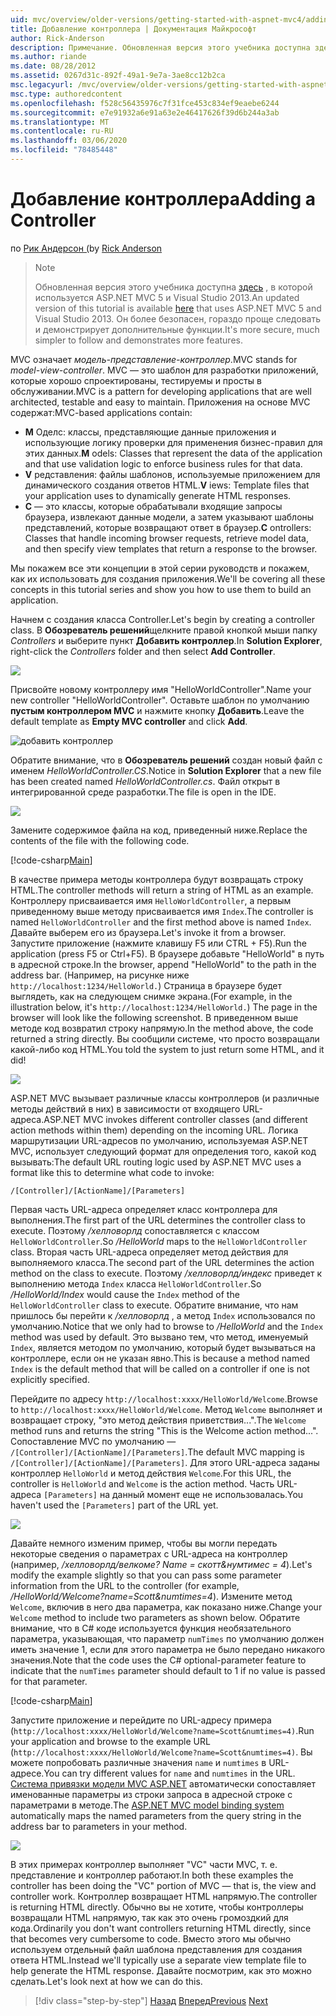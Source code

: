 ```yaml
---
uid: mvc/overview/older-versions/getting-started-with-aspnet-mvc4/adding-a-controller
title: Добавление контроллера | Документация Майкрософт
author: Rick-Anderson
description: Примечание. Обновленная версия этого учебника доступна здесь, в которой используется ASP.NET MVC 5 и Visual Studio 2013. Он более безопасен, гораздо проще в исполнении и демонстрации...
ms.author: riande
ms.date: 08/28/2012
ms.assetid: 0267d31c-892f-49a1-9e7a-3ae8cc12b2ca
msc.legacyurl: /mvc/overview/older-versions/getting-started-with-aspnet-mvc4/adding-a-controller
msc.type: authoredcontent
ms.openlocfilehash: f528c56435976c7f31fce453c834ef9eaebe6244
ms.sourcegitcommit: e7e91932a6e91a63e2e46417626f39d6b244a3ab
ms.translationtype: MT
ms.contentlocale: ru-RU
ms.lasthandoff: 03/06/2020
ms.locfileid: "78485448"
---
```

# <a name="adding-a-controller"></a><span data-ttu-id="fdf71-104">Добавление контроллера</span><span class="sxs-lookup"><span data-stu-id="fdf71-104">Adding a Controller</span></span>

<span data-ttu-id="fdf71-105">по [Рик Андерсон (](https://twitter.com/RickAndMSFT)</span><span class="sxs-lookup"><span data-stu-id="fdf71-105">by [Rick Anderson](https://twitter.com/RickAndMSFT)</span></span>

> > [!NOTE]
> > <span data-ttu-id="fdf71-106">Обновленная версия этого учебника доступна [здесь](../../getting-started/introduction/getting-started.md) , в которой используется ASP.NET MVC 5 и Visual Studio 2013.</span><span class="sxs-lookup"><span data-stu-id="fdf71-106">An updated version of this tutorial is available [here](../../getting-started/introduction/getting-started.md) that uses ASP.NET MVC 5 and Visual Studio 2013.</span></span> <span data-ttu-id="fdf71-107">Он более безопасен, гораздо проще следовать и демонстрирует дополнительные функции.</span><span class="sxs-lookup"><span data-stu-id="fdf71-107">It's more secure, much simpler to follow and demonstrates more features.</span></span>

<span data-ttu-id="fdf71-108">MVC означает *модель-представление-контроллер*.</span><span class="sxs-lookup"><span data-stu-id="fdf71-108">MVC stands for *model-view-controller*.</span></span> <span data-ttu-id="fdf71-109">MVC — это шаблон для разработки приложений, которые хорошо спроектированы, тестируемы и просты в обслуживании.</span><span class="sxs-lookup"><span data-stu-id="fdf71-109">MVC is a pattern for developing applications that are well architected, testable and easy to maintain.</span></span> <span data-ttu-id="fdf71-110">Приложения на основе MVC содержат:</span><span class="sxs-lookup"><span data-stu-id="fdf71-110">MVC-based applications contain:</span></span>

- <span data-ttu-id="fdf71-111">**M** Оделс: классы, представляющие данные приложения и использующие логику проверки для применения бизнес-правил для этих данных.</span><span class="sxs-lookup"><span data-stu-id="fdf71-111">**M** odels: Classes that represent the data of the application and that use validation logic to enforce business rules for that data.</span></span>
- <span data-ttu-id="fdf71-112">**V** редставления: файлы шаблонов, используемые приложением для динамического создания ответов HTML.</span><span class="sxs-lookup"><span data-stu-id="fdf71-112">**V** iews: Template files that your application uses to dynamically generate HTML responses.</span></span>
- <span data-ttu-id="fdf71-113">**C** — это классы, которые обрабатывали входящие запросы браузера, извлекают данные модели, а затем указывают шаблоны представлений, которые возвращают ответ в браузер.</span><span class="sxs-lookup"><span data-stu-id="fdf71-113">**C** ontrollers: Classes that handle incoming browser requests, retrieve model data, and then specify view templates that return a response to the browser.</span></span>

<span data-ttu-id="fdf71-114">Мы покажем все эти концепции в этой серии руководств и покажем, как их использовать для создания приложения.</span><span class="sxs-lookup"><span data-stu-id="fdf71-114">We'll be covering all these concepts in this tutorial series and show you how to use them to build an application.</span></span>

<span data-ttu-id="fdf71-115">Начнем с создания класса Controller.</span><span class="sxs-lookup"><span data-stu-id="fdf71-115">Let's begin by creating a controller class.</span></span> <span data-ttu-id="fdf71-116">В **Обозреватель решений**щелкните правой кнопкой мыши папку *Controllers* и выберите пункт **Добавить контроллер**.</span><span class="sxs-lookup"><span data-stu-id="fdf71-116">In **Solution Explorer**, right-click the *Controllers* folder and then select **Add Controller**.</span></span>

![](adding-a-controller/_static/image1.png)

<span data-ttu-id="fdf71-117">Присвойте новому контроллеру имя &quot;HelloWorldController&quot;.</span><span class="sxs-lookup"><span data-stu-id="fdf71-117">Name your new controller &quot;HelloWorldController&quot;.</span></span> <span data-ttu-id="fdf71-118">Оставьте шаблон по умолчанию **пустым контроллером MVC** и нажмите кнопку **Добавить**.</span><span class="sxs-lookup"><span data-stu-id="fdf71-118">Leave the default template as **Empty MVC controller** and click **Add**.</span></span>

![добавить контроллер](adding-a-controller/_static/image2.png)

<span data-ttu-id="fdf71-120">Обратите внимание, что в **Обозреватель решений** создан новый файл с именем *HelloWorldController.CS*.</span><span class="sxs-lookup"><span data-stu-id="fdf71-120">Notice in **Solution Explorer** that a new file has been created named *HelloWorldController.cs*.</span></span> <span data-ttu-id="fdf71-121">Файл открыт в интегрированной среде разработки.</span><span class="sxs-lookup"><span data-stu-id="fdf71-121">The file is open in the IDE.</span></span>

![](adding-a-controller/_static/image3.png)

<span data-ttu-id="fdf71-122">Замените содержимое файла на код, приведенный ниже.</span><span class="sxs-lookup"><span data-stu-id="fdf71-122">Replace the contents of the file with the following code.</span></span>

[!code-csharp[Main](adding-a-controller/samples/sample1.cs)]

<span data-ttu-id="fdf71-123">В качестве примера методы контроллера будут возвращать строку HTML.</span><span class="sxs-lookup"><span data-stu-id="fdf71-123">The controller methods will return a string of HTML as an example.</span></span> <span data-ttu-id="fdf71-124">Контроллеру присваивается имя `HelloWorldController`, а первым приведенному выше методу присваивается имя `Index`.</span><span class="sxs-lookup"><span data-stu-id="fdf71-124">The controller is named `HelloWorldController` and the first method above is named `Index`.</span></span> <span data-ttu-id="fdf71-125">Давайте выберем его из браузера.</span><span class="sxs-lookup"><span data-stu-id="fdf71-125">Let's invoke it from a browser.</span></span> <span data-ttu-id="fdf71-126">Запустите приложение (нажмите клавишу F5 или CTRL + F5).</span><span class="sxs-lookup"><span data-stu-id="fdf71-126">Run the application (press F5 or Ctrl+F5).</span></span> <span data-ttu-id="fdf71-127">В браузере добавьте &quot;HelloWorld&quot; в путь в адресной строке.</span><span class="sxs-lookup"><span data-stu-id="fdf71-127">In the browser, append &quot;HelloWorld&quot; to the path in the address bar.</span></span> <span data-ttu-id="fdf71-128">(Например, на рисунке ниже `http://localhost:1234/HelloWorld.`) Страница в браузере будет выглядеть, как на следующем снимке экрана.</span><span class="sxs-lookup"><span data-stu-id="fdf71-128">(For example, in the illustration below, it's `http://localhost:1234/HelloWorld.`) The page in the browser will look like the following screenshot.</span></span> <span data-ttu-id="fdf71-129">В приведенном выше методе код возвратил строку напрямую.</span><span class="sxs-lookup"><span data-stu-id="fdf71-129">In the method above, the code returned a string directly.</span></span> <span data-ttu-id="fdf71-130">Вы сообщили системе, что просто возвращали какой-либо код HTML.</span><span class="sxs-lookup"><span data-stu-id="fdf71-130">You told the system to just return some HTML, and it did!</span></span>

![](adding-a-controller/_static/image4.png)

<span data-ttu-id="fdf71-131">ASP.NET MVC вызывает различные классы контроллеров (и различные методы действий в них) в зависимости от входящего URL-адреса.</span><span class="sxs-lookup"><span data-stu-id="fdf71-131">ASP.NET MVC invokes different controller classes (and different action methods within them) depending on the incoming URL.</span></span> <span data-ttu-id="fdf71-132">Логика маршрутизации URL-адресов по умолчанию, используемая ASP.NET MVC, использует следующий формат для определения того, какой код вызывать:</span><span class="sxs-lookup"><span data-stu-id="fdf71-132">The default URL routing logic used by ASP.NET MVC uses a format like this to determine what code to invoke:</span></span>

`/[Controller]/[ActionName]/[Parameters]`

<span data-ttu-id="fdf71-133">Первая часть URL-адреса определяет класс контроллера для выполнения.</span><span class="sxs-lookup"><span data-stu-id="fdf71-133">The first part of the URL determines the controller class to execute.</span></span> <span data-ttu-id="fdf71-134">Поэтому */хелловорлд* сопоставляется с классом `HelloWorldController`.</span><span class="sxs-lookup"><span data-stu-id="fdf71-134">So */HelloWorld* maps to the `HelloWorldController` class.</span></span> <span data-ttu-id="fdf71-135">Вторая часть URL-адреса определяет метод действия для выполняемого класса.</span><span class="sxs-lookup"><span data-stu-id="fdf71-135">The second part of the URL determines the action method on the class to execute.</span></span> <span data-ttu-id="fdf71-136">Поэтому */хелловорлд/индекс* приведет к выполнению метода `Index` класса `HelloWorldController`.</span><span class="sxs-lookup"><span data-stu-id="fdf71-136">So */HelloWorld/Index* would cause the `Index` method of the `HelloWorldController` class to execute.</span></span> <span data-ttu-id="fdf71-137">Обратите внимание, что нам пришлось бы перейти к */хелловорлд* , а метод `Index` использовался по умолчанию.</span><span class="sxs-lookup"><span data-stu-id="fdf71-137">Notice that we only had to browse to */HelloWorld* and the `Index` method was used by default.</span></span> <span data-ttu-id="fdf71-138">Это вызвано тем, что метод, именуемый `Index`, является методом по умолчанию, который будет вызываться на контроллере, если он не указан явно.</span><span class="sxs-lookup"><span data-stu-id="fdf71-138">This is because a method named `Index` is the default method that will be called on a controller if one is not explicitly specified.</span></span>

<span data-ttu-id="fdf71-139">Перейдите по адресу `http://localhost:xxxx/HelloWorld/Welcome`.</span><span class="sxs-lookup"><span data-stu-id="fdf71-139">Browse to `http://localhost:xxxx/HelloWorld/Welcome`.</span></span> <span data-ttu-id="fdf71-140">Метод `Welcome` выполняет и возвращает строку, &quot;это метод действия приветствия...&quot;.</span><span class="sxs-lookup"><span data-stu-id="fdf71-140">The `Welcome` method runs and returns the string &quot;This is the Welcome action method...&quot;.</span></span> <span data-ttu-id="fdf71-141">Сопоставление MVC по умолчанию — `/[Controller]/[ActionName]/[Parameters]`.</span><span class="sxs-lookup"><span data-stu-id="fdf71-141">The default MVC mapping is `/[Controller]/[ActionName]/[Parameters]`.</span></span> <span data-ttu-id="fdf71-142">Для этого URL-адреса заданы контроллер `HelloWorld` и метод действия `Welcome`.</span><span class="sxs-lookup"><span data-stu-id="fdf71-142">For this URL, the controller is `HelloWorld` and `Welcome` is the action method.</span></span> <span data-ttu-id="fdf71-143">Часть URL-адреса `[Parameters]` на данный момент еще не использовалась.</span><span class="sxs-lookup"><span data-stu-id="fdf71-143">You haven't used the `[Parameters]` part of the URL yet.</span></span>

![](adding-a-controller/_static/image5.png)

<span data-ttu-id="fdf71-144">Давайте немного изменим пример, чтобы вы могли передать некоторые сведения о параметрах с URL-адреса на контроллер (например, */хелловорлд/велкоме? Name = скотт&amp;нумтимес = 4*).</span><span class="sxs-lookup"><span data-stu-id="fdf71-144">Let's modify the example slightly so that you can pass some parameter information from the URL to the controller (for example, */HelloWorld/Welcome?name=Scott&amp;numtimes=4*).</span></span> <span data-ttu-id="fdf71-145">Измените метод `Welcome`, включив в него два параметра, как показано ниже.</span><span class="sxs-lookup"><span data-stu-id="fdf71-145">Change your `Welcome` method to include two parameters as shown below.</span></span> <span data-ttu-id="fdf71-146">Обратите внимание, что в C# коде используется функция необязательного параметра, указывающая, что параметр `numTimes` по умолчанию должен иметь значение 1, если для этого параметра не было передано никакого значения.</span><span class="sxs-lookup"><span data-stu-id="fdf71-146">Note that the code uses the C# optional-parameter feature to indicate that the `numTimes` parameter should default to 1 if no value is passed for that parameter.</span></span>

[!code-csharp[Main](adding-a-controller/samples/sample2.cs)]

<span data-ttu-id="fdf71-147">Запустите приложение и перейдите по URL-адресу примера (`http://localhost:xxxx/HelloWorld/Welcome?name=Scott&numtimes=4)`.</span><span class="sxs-lookup"><span data-stu-id="fdf71-147">Run your application and browse to the example URL (`http://localhost:xxxx/HelloWorld/Welcome?name=Scott&numtimes=4)`.</span></span> <span data-ttu-id="fdf71-148">Вы можете попробовать различные значения `name` и `numtimes` в URL-адресе.</span><span class="sxs-lookup"><span data-stu-id="fdf71-148">You can try different values for `name` and `numtimes` in the URL.</span></span> <span data-ttu-id="fdf71-149">[Система привязки модели MVC ASP.NET](http://odetocode.com/Blogs/scott/archive/2009/04/27/6-tips-for-asp-net-mvc-model-binding.aspx) автоматически сопоставляет именованные параметры из строки запроса в адресной строке с параметрами в методе.</span><span class="sxs-lookup"><span data-stu-id="fdf71-149">The [ASP.NET MVC model binding system](http://odetocode.com/Blogs/scott/archive/2009/04/27/6-tips-for-asp-net-mvc-model-binding.aspx) automatically maps the named parameters from the query string in the address bar to parameters in your method.</span></span>

![](adding-a-controller/_static/image6.png)

<span data-ttu-id="fdf71-150">В этих примерах контроллер выполняет &quot;VC&quot; части MVC, т. е. представление и контроллер работают.</span><span class="sxs-lookup"><span data-stu-id="fdf71-150">In both these examples the controller has been doing the &quot;VC&quot; portion of MVC — that is, the view and controller work.</span></span> <span data-ttu-id="fdf71-151">Контроллер возвращает HTML напрямую.</span><span class="sxs-lookup"><span data-stu-id="fdf71-151">The controller is returning HTML directly.</span></span> <span data-ttu-id="fdf71-152">Обычно вы не хотите, чтобы контроллеры возвращали HTML напрямую, так как это очень громоздкий для кода.</span><span class="sxs-lookup"><span data-stu-id="fdf71-152">Ordinarily you don't want controllers returning HTML directly, since that becomes very cumbersome to code.</span></span> <span data-ttu-id="fdf71-153">Вместо этого мы обычно используем отдельный файл шаблона представления для создания ответа HTML.</span><span class="sxs-lookup"><span data-stu-id="fdf71-153">Instead we'll typically use a separate view template file to help generate the HTML response.</span></span> <span data-ttu-id="fdf71-154">Давайте посмотрим, как это можно сделать.</span><span class="sxs-lookup"><span data-stu-id="fdf71-154">Let's look next at how we can do this.</span></span>

> [!div class="step-by-step"]
> <span data-ttu-id="fdf71-155">[Назад](intro-to-aspnet-mvc-4.md)
> [Вперед](adding-a-view.md)</span><span class="sxs-lookup"><span data-stu-id="fdf71-155">[Previous](intro-to-aspnet-mvc-4.md)
[Next](adding-a-view.md)</span></span>
